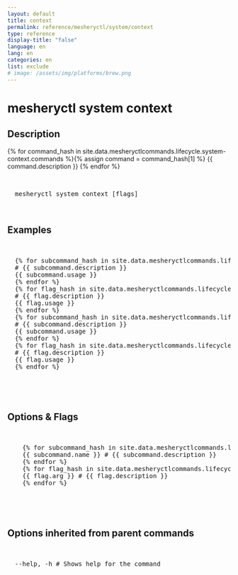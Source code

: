 ```yaml
---
layout: default
title: context
permalink: reference/mesheryctl/system/context
type: reference
display-title: "false"
language: en
lang: en
categories: en
list: exclude
# image: /assets/img/platforms/brew.png
---
```


<!-- Copy this template to create individual doc pages for each mesheryctl commands -->

<!-- Name of the command -->
# mesheryctl system context

<!-- Description of the command. Preferably a paragraph -->
## Description 

{% for command_hash in site.data.mesheryctlcommands.lifecycle.system-context.commands %}{% assign command = command_hash[1] %}
{{ command.description }}
{% endfor %}


<!-- Basic usage of the command -->
<pre class="codeblock-pre">
  <div class="codeblock">
  mesheryctl system context [flags] 
  </div>
</pre> 

<!-- All possible example use cases of the command -->
## Examples

<pre class="codeblock-pre">
  <div class="codeblock">
  {% for subcommand_hash in site.data.mesheryctlcommands.lifecycle.system-context.subcommands %}{% assign subcommand = subcommand_hash[1] %}
  # {{ subcommand.description }}
  {{ subcommand.usage }}
  {% endfor %}
  {% for flag_hash in site.data.mesheryctlcommands.lifecycle.system-context.flags %}{% assign flag = flag_hash[1] %}
  # {{ flag.description }}
  {{ flag.usage }}
  {% endfor %}
  {% for subcommand_hash in site.data.mesheryctlcommands.lifecycle.system-context.view.command %}{% assign subcommand = subcommand_hash[1] %}
  # {{ subcommand.description }}
  {{ subcommand.usage }}
  {% endfor %}
  {% for flag_hash in site.data.mesheryctlcommands.lifecycle.system-context.view.flags %}{% assign flag = flag_hash[1] %}
  # {{ flag.description }}
  {{ flag.usage }}
  {% endfor %}
  </div>
</pre>
<br/>

<!-- Options/Flags available in this command -->
## Options & Flags


<pre class="codeblock-pre">
  <div class="codeblock">
    {% for subcommand_hash in site.data.mesheryctlcommands.lifecycle.system-context.subcommands %}{% assign subcommand = subcommand_hash[1] %}
    {{ subcommand.name }} # {{ subcommand.description }}
    {% endfor %}
    {% for flag_hash in site.data.mesheryctlcommands.lifecycle.system-context.flags %}{% assign flag = flag_hash[1] %}
    {{ flag.arg }} # {{ flag.description }}
    {% endfor %}
  </div>
</pre>
<br/>

## Options inherited from parent commands
<pre class="codeblock-pre">
  <div class="codeblock">
  --help, -h # Shows help for the command
  </div>
</pre>